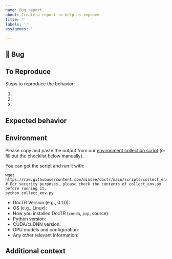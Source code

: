 ```yaml
---
name: Bug report
about: Create a report to help us improve
title: ''
labels: ''
assignees: ''

---
```


## 🐛 Bug

<!-- A clear and concise description of what the bug is. -->

## To Reproduce

Steps to reproduce the behavior:

1.
2.
3.

<!-- If you have a code sample, error messages, stack traces, please provide it here as well -->

## Expected behavior

<!-- A clear and concise description of what you expected to happen. -->

## Environment

Please copy and paste the output from our
[environment collection script](https://raw.githubusercontent.com/mindee/doctr/main/scripts/collect_env.py)
(or fill out the checklist below manually).

You can get the script and run it with:
```
wget https://raw.githubusercontent.com/mindee/doctr/main/scripts/collect_env.py
# For security purposes, please check the contents of collect_env.py before running it.
python collect_env.py
```

 - DocTR Version (e.g., 0.1.0):
 - OS (e.g., Linux):
 - How you installed DocTR (`conda`, `pip`, source):
 - Python version:
 - CUDA/cuDNN version:
 - GPU models and configuration:
 - Any other relevant information:


## Additional context

<!-- Add any other context about the problem here. -->
